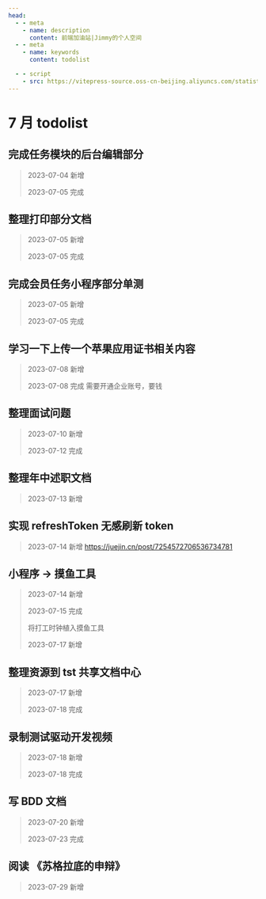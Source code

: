 ```yaml
---
head:
  - - meta
    - name: description
      content: 前端加油站|Jimmy的个人空间
  - - meta
    - name: keywords
      content: todolist

  - - script
    - src: https://vitepress-source.oss-cn-beijing.aliyuncs.com/statistics.js
---
```


# 7 月 todolist

## 完成任务模块的后台编辑部分

> 2023-07-04 新增
>
> 2023-07-05 完成

## 整理打印部分文档

> 2023-07-05 新增
>
> 2023-07-05 完成

## 完成会员任务小程序部分单测

> 2023-07-05 新增
>
> 2023-07-05 完成

## 学习一下上传一个苹果应用证书相关内容

> 2023-07-08 新增
>
> 2023-07-08 完成
> 需要开通企业账号，要钱

## 整理面试问题

> 2023-07-10 新增
>
> 2023-07-12 完成

## 整理年中述职文档

> 2023-07-13 新增

## 实现 refreshToken 无感刷新 token

> 2023-07-14 新增
> https://juejin.cn/post/7254572706536734781

## 小程序 -> 摸鱼工具

> 2023-07-14 新增
>
> 2023-07-15 完成
>
> 将打工时钟植入摸鱼工具
>
> 2023-07-17 新增

## 整理资源到 tst 共享文档中心

> 2023-07-17 新增
>
> 2023-07-18 完成

## 录制测试驱动开发视频

> 2023-07-18 新增
>
> 2023-07-18 完成

## 写 BDD 文档

> 2023-07-20 新增
>
> 2023-07-23 完成

## 阅读 《苏格拉底的申辩》

> 2023-07-29 新增
